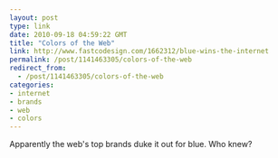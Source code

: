```yaml
---
layout: post
type: link
date: 2010-09-18 04:59:22 GMT
title: "Colors of the Web"
link: http://www.fastcodesign.com/1662312/blue-wins-the-internet
permalink: /post/1141463305/colors-of-the-web
redirect_from: 
  - /post/1141463305/colors-of-the-web
categories:
- internet
- brands
- web
- colors
---
```

Apparently the web's top brands duke it out for blue. Who knew?
